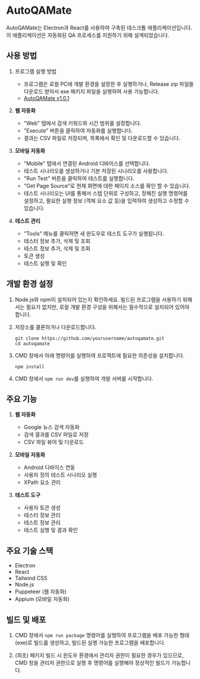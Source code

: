 # AutoQAMate

AutoQAMate는 Electron과 React를 사용하여 구축된 데스크톱 애플리케이션입니다. 이 애플리케이션은 자동화된 QA 프로세스를 지원하기 위해 설계되었습니다.

## 사용 방법

1. 프로그램 실행 방법
   - 프로그램은 로컬 PC에 개발 환경을 설정한 후 실행하거나, Release zip 파일들 다운로드 받아서 exe 패키지 파일을 실행하여 사용 가능합니다.
   - [AutoQAMate v1.0.1](https://github.com/dawnscapelab/autoqamate/releases/download/v1.0.0/autoqamate-v1.0.0.zip)

2. **웹 자동화**
   - "Web" 탭에서 검색 키워드와 시간 범위를 설정합니다.
   - "Execute" 버튼을 클릭하여 자동화를 실행합니다.
   - 결과는 CSV 파일로 저장되며, 목록에서 확인 및 다운로드할 수 있습니다.

3. **모바일 자동화**
   - "Mobile" 탭에서 연결된 Android 디바이스를 선택합니다.
   - 테스트 시나리오를 생성하거나 기본 저장된 시나리오를 사용합니다.
   - "Run Test" 버튼을 클릭하여 테스트를 실행합니다.
   - "Get Page Source"로 현재 화면에 대한 페이지 소스를 확인 할 수 있습니다.
   - 테스트 시나리오는 UI를 통해서 스텝 단위로 구성하고, 정해진 실행 명령어를 설정하고, 필요한 실행 정보 (객체 요소 값 등)을 입력하여 생성하고 수정할 수 있습니다.

4. **테스트 관리**
   - "Tools" 메뉴를 클릭하면 새 윈도우로 테스트 도구가 실행됩니다.
   - 테스터 정보 추가, 삭제 및 조회
   - 테스트 정보 추가, 삭제 및 조회
   - 토큰 생성
   - 테스트 실행 및 확인

## 개발 환경 설정

1. Node.js와 npm이 설치되어 있는지 확인하세요. 빌드된 프로그램을 사용하기 위해서는 필요가 없지만, 로컬 개발 환경 구성을 위해서는 필수적으로 설치되어 있어야 합니다.

2. 저장소를 클론하거나 다운로드합니다. 
   ```
   git clone https://github.com/yourusername/autoqamate.git
   cd autoqamate
   ```

3. CMD 창에서 아래 명령어를 실행하여 프로젝트에 필요한 의존성을 설치합니다.
   ```
   npm install
   ```
4. CMD 창에서 `npm run dev`를 실행하여 개발 서버를 시작합니다.


## 주요 기능

1. **웹 자동화**
   - Google 뉴스 검색 자동화
   - 검색 결과를 CSV 파일로 저장
   - CSV 파일 뷰어 및 다운로드

2. **모바일 자동화**
   - Android 디바이스 연동
   - 사용자 정의 테스트 시나리오 실행
   - XPath 요소 관리

3. **테스트 도구**
   - 사용자 토큰 생성
   - 테스터 정보 관리
   - 테스트 정보 관리
   - 테스트 실행 및 결과 확인

## 주요 기술 스택

- Electron
- React
- Tailwind CSS
- Node.js
- Puppeteer (웹 자동화)
- Appium (모바일 자동화)


## 빌드 및 배포
1. CMD 창에서 `npm run package` 명령어를 실행하여 프로그램을 배포 가능한 형태(exe)로 빌드를 생성하고, 빌드된 실행 가능한 프로그램을 배포합니다.

2. (최초) 패키지 빌드 시 윈도우 환경에서 관리자 권한이 필요한 경우가 있으므로, CMD 창을 관리자 권한으로 실행 후 명령어를 실행해야 정상적인 빌드가 가능합니다.

